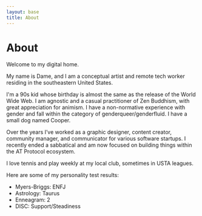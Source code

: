 ```yaml
---
layout: base
title: About
---
```


# About

Welcome to my digital home.

My name is Dame, and I am a conceptual artist and remote tech worker residing in the southeastern United States.

I'm a 90s kid whose birthday is almost the same as the release of the World Wide Web. I am agnostic and a casual practitioner of Zen Buddhism, with great appreciation for animism. I have a non-normative experience with gender and fall within the category of genderqueer/genderfluid. I have a small dog named Cooper.

Over the years I’ve worked as a graphic designer, content creator, community manager, and communicator for various software startups. I recently ended a sabbatical and am now focused on building things within the AT Protocol ecosystem.

I love tennis and play weekly at my local club, sometimes in USTA leagues.

Here are some of my personality test results:
- Myers-Briggs: ENFJ
- Astrology: Taurus
- Enneagram: 2
- DISC: Support/Steadiness